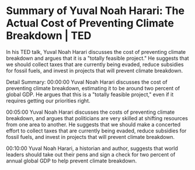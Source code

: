 # Summary of Yuval Noah Harari: The Actual Cost of Preventing Climate Breakdown | TED

In his TED talk, Yuval Noah Harari discusses the cost of preventing climate breakdown and argues that it is a "totally feasible project." He suggests that we should collect taxes that are currently being evaded, reduce subsidies for fossil fuels, and invest in projects that will prevent climate breakdown.

Detail Summary: 
00:00:00
Yuval Noah Harari discusses the cost of preventing climate breakdown, estimating it to be around two percent of global GDP. He argues that this is a "totally feasible project," even if it requires getting our priorities right.

00:05:00
Yuval Noah Harari discusses the costs of preventing climate breakdown, and argues that politicians are very skilled at shifting resources from one area to another. He suggests that we should make a concerted effort to collect taxes that are currently being evaded, reduce subsidies for fossil fuels, and invest in projects that will prevent climate breakdown.

00:10:00
Yuval Noah Harari, a historian and author, suggests that world leaders should take out their pens and sign a check for two percent of annual global GDP to help prevent climate breakdown.

